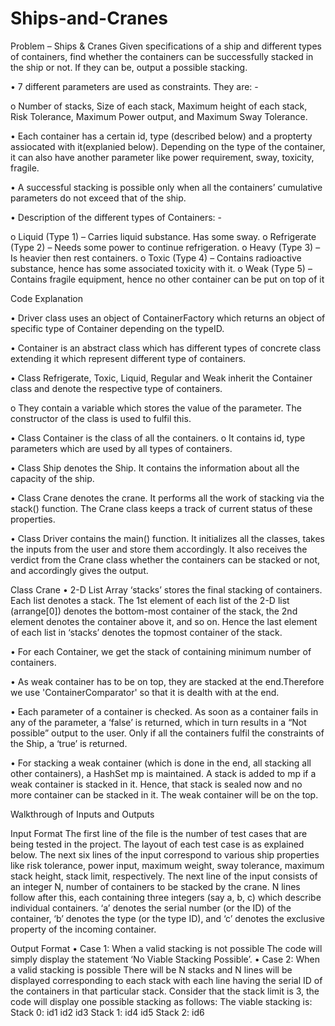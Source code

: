 # Ships-and-Cranes
Problem – Ships & Cranes
Given specifications of a ship and different types of containers, find whether the containers can be successfully stacked in the ship or not. If they can be, output a possible stacking.

• 7 different parameters are used as constraints. They are: -

o Number of stacks, Size of each stack, Maximum height of each stack, Risk Tolerance, Maximum Power output, and Maximum Sway Tolerance.

• Each container has a certain id, type (described below) and a propterty assiocated with it(explanied below). Depending on the type of the container, it can also have another parameter like power requirement, sway, toxicity, fragile.

• A successful stacking is possible only when all the containers’ cumulative parameters do not exceed that of the ship.

• Description of the different types of Containers: -

o Liquid (Type 1) – Carries liquid substance. Has some sway.
o Refrigerate (Type 2) – Needs some power to continue refrigeration. 
o Heavy (Type 3) – Is heavier then rest containers.
o Toxic (Type 4) – Contains radioactive substance, hence has some associated toxicity with it. 
o Weak (Type 5) – Contains fragile equipment, hence no other container can be put on top of it

Code Explanation

•	Driver class uses an object of ContainerFactory which returns an object of specific type of Container depending on the typeID.

•	Container is an abstract class which has different types of concrete class extending it which represent different type of containers.

• Class Refrigerate, Toxic, Liquid, Regular and Weak inherit the Container class and denote the respective type of containers.

o They contain a variable which stores the value of the parameter. The constructor of the class is used to fulfil this.

• Class Container is the class of all the containers. o It contains id, type parameters which are used by all types of containers.

• Class Ship denotes the Ship. It contains the information about all the capacity of the ship.

• Class Crane denotes the crane. It performs all the work of stacking via the stack() function. The Crane class keeps a track of current status of these properties.

• Class Driver contains the main() function. It initializes all the classes, takes the inputs from the user and store them accordingly. It also receives the verdict from the Crane class whether the containers can be stacked or not, and accordingly gives the output.

Class Crane
• 2-D List Array ‘stacks’ stores the final stacking of containers. Each list denotes a stack. The 1st element of each list of the 2-D list (arrange[0]) denotes the bottom-most container of the stack, the 2nd element denotes the container above it, and so on. Hence the last element of each list in ‘stacks’ denotes the topmost container of the stack.

• For each Container, we get the stack of containing minimum number of containers.

• As weak container has to be on top, they are stacked at the end.Therefore we use 'ContainerComparator' so that it is dealth with at the end.

• Each parameter of a container is checked. As soon as a container fails in any of the parameter, a ‘false’ is returned, which in turn results in a “Not possible” output to the user. Only if all the containers fulfil the constraints of the Ship, a ‘true’ is returned.

• For stacking a weak container (which is done in the end, all stacking all other containers), a HashSet mp is maintained. A stack is added to mp if a weak container is stacked in it. Hence, that stack is sealed now and no more container can be stacked in it. The weak container will be on the top.


Walkthrough of Inputs and Outputs 

Input Format
The first line of the file is the number of test cases that are being tested in the project. The layout of each test case is as explained below.
The next six lines of the input correspond to various ship properties like risk tolerance, power input, maximum weight, sway tolerance, maximum stack height, stack limit, respectively. The next line of the input consists of an integer N, number of containers to be stacked by the crane. N lines follow after this, each containing three integers (say a, b, c) which describe individual containers. ‘a’ denotes the serial number (or the ID) of the container, ‘b’ denotes the type (or the type ID), and ‘c’ denotes the exclusive property of the incoming container.

Output Format
•	Case 1: When a valid stacking is not possible 
The code will simply display the statement ‘No Viable Stacking Possible’.
•	Case 2: When a valid stacking is possible
There will be N stacks and N lines will be displayed corresponding to each stack with each line having the serial ID of the containers in that particular stack. Consider that the stack limit is 3, the code will display one possible stacking as follows:
The viable stacking is:
Stack 0:  id1 id2 id3
Stack 1: id4 id5 
Stack 2: id6  
